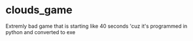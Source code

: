 # clouds_game
Extremly bad game that is starting like 40 seconds 'cuz it's programmed in python and converted to exe
